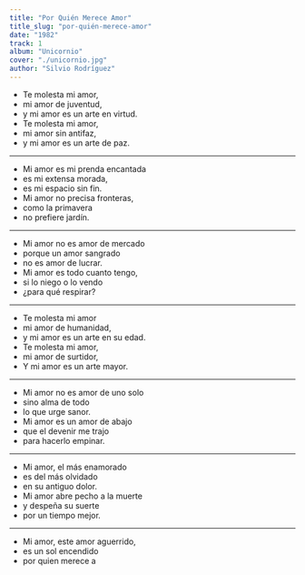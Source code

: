 ```yaml
---
title: "Por Quién Merece Amor"
title_slug: "por-quién-merece-amor"
date: "1982"
track: 1
album: "Unicornio"
cover: "./unicornio.jpg"
author: "Silvio Rodríguez"
---
```


- Te molesta mi amor,
- mi amor de juventud,
- y mi amor es un arte en virtud.
- Te molesta mi amor,
- mi amor sin antifaz,
- y mi amor es un arte de paz.

---

- Mi amor es mi prenda encantada
- es mi extensa morada,
- es mi espacio sin fin.
- Mi amor no precisa fronteras,
- como la primavera
- no prefiere jardín.

---

- Mi amor no es amor de mercado
- porque un amor sangrado
- no es amor de lucrar.
- Mi amor es todo cuanto tengo,
- si lo niego o lo vendo
- ¿para qué respirar?

---

- Te molesta mi amor
- mi amor de humanidad,
- y mi amor es un arte en su edad.
- Te molesta mi amor,
- mi amor de surtidor,
- Y mi amor es un arte mayor.

---

- Mi amor no es amor de uno solo
- sino alma de todo
- lo que urge sanor.
- Mi amor es un amor de abajo
- que el devenir me trajo
- para hacerlo empinar.

---

- Mi amor, el más enamorado
- es del más olvidado
- en su antiguo dolor.
- Mi amor abre pecho a la muerte
- y despeña su suerte
- por un tiempo mejor.

---

- Mi amor, este amor aguerrido,
- es un sol encendido
- por quien merece a
